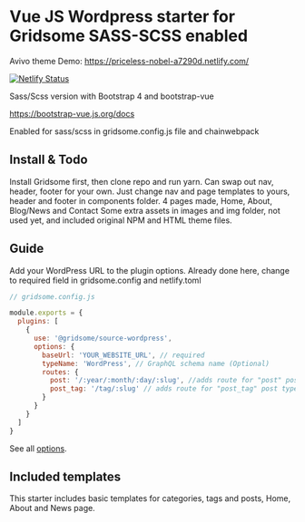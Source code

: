 # Vue JS Wordpress starter for Gridsome SASS-SCSS enabled

Avivo theme Demo: https://priceless-nobel-a7290d.netlify.com/

[![Netlify Status](https://api.netlify.com/api/v1/badges/832d4d3e-5b8c-4567-9d76-720e8323c4ef/deploy-status)](https://app.netlify.com/sites/priceless-nobel-a7290d/deploys)

Sass/Scss version with Bootstrap 4 and bootstrap-vue

https://bootstrap-vue.js.org/docs

Enabled for sass/scss in gridsome.config.js file and chainwebpack


## Install & Todo

Install Gridsome first, then clone repo and run yarn.
Can swap out nav, header, footer for your own.
Just change nav and page templates to yours, header and footer in components folder.
4 pages made, Home, About, Blog/News and Contact
Some extra assets in images and img folder, not used yet, and included original NPM and HTML theme files.



## Guide

Add your WordPress URL to the plugin options. Already done here, change to required field in gridsome.config and netlify.toml

```js
// gridsome.config.js

module.exports = {
  plugins: [
    {
      use: '@gridsome/source-wordpress',
      options: {
        baseUrl: 'YOUR_WEBSITE_URL', // required
        typeName: 'WordPress', // GraphQL schema name (Optional)
        routes: {
          post: '/:year/:month/:day/:slug', //adds route for "post" post type (Optional)
          post_tag: '/tag/:slug' // adds route for "post_tag" post type (Optional)
        }
      }
    }
  ]
}

```

See all [options](https://gridsome.org/plugins/@gridsome/source-wordpress).

## Included templates

This starter includes basic templates for categories, tags and posts, Home, About and News page.
